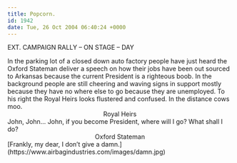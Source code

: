```yaml
---
title: Popcorn.
id: 1942
date: Tue, 26 Oct 2004 06:40:24 +0000
---
```


<span class="caps">EXT. CAMPAIGN RALLY – ON STAGE – DAY</span>



<div class="blank">In the parking lot of a closed down auto factory people have just heard the <span class="caps">Oxford Stateman</span> deliver a speech on how their jobs have been out sourced to Arkansas because the current President is a righteous boob. In the background people are still cheering and waving signs in support mostly because they have no where else to go because they are unemployed. To his right the <span class="caps">Royal Heirs</span> looks flustered and confused. In the distance cows moo.</div><div class="caps" style="text-align: center;">Royal Heirs</div>John, John… John, if you become President, where will I go? What shall I do?



<div class="caps" style="text-align: center;">Oxford Stateman</div>[Frankly, my dear, I don’t give a damn.](https://www.airbagindustries.com/images/damn.jpg)





